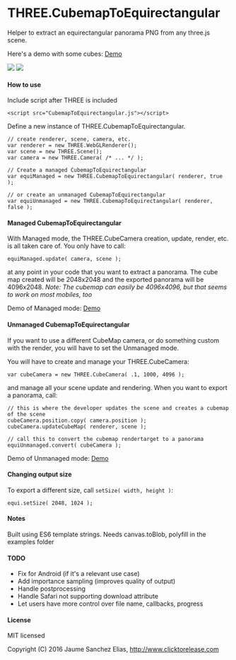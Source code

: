 # THREE.CubemapToEquirectangular

Helper to extract an equirectangular panorama PNG from any three.js scene.

Here's a demo with some cubes: [Demo](http://clicktorelease.com/tools/CubemapToEquirectangular/index-managed.html)


![](https://raw.githubusercontent.com/spite/THREE.CubemapToEquirectangular/master/about/pano-cru%C2%B7ci%C2%B7form-1471040116139.jpg)
![](https://raw.githubusercontent.com/spite/THREE.CubemapToEquirectangular/master/about/pano-The%20Polygon%20Shredder-1471041904038.jpg)

#### How to use ####
Include script after THREE is included
```
<script src="CubemapToEquirectangular.js"></script>
```
Define a new instance of THREE.CubemapToEquirectangular.
```
// create renderer, scene, camera, etc.
var renderer = new THREE.WebGLRenderer();
var scene = new THREE.Scene();
var camera = new THREE.Camera( /* ... */ );

// Create a managed CubemapToEquirectangular
var equiManaged = new THREE.CubemapToEquirectangular( renderer, true );

// or create an unmanaged CubemapToEquirectangular
var equiUnmanaged = new THREE.CubemapToEquirectangular( renderer, false );
```

#### Managed CubemapToEquirectangular ####
With Managed mode, the THREE.CubeCamera creation, update, render, etc. is all taken care of. You only have to call:
```
equiManaged.update( camera, scene );
```
at any point in your code that you want to extract a panorama.
The cube map created will be 2048x2048 and the exported panorama will be 4096x2048.
*Note: The cubemap can easily be 4096x4096, but that seems to work on most mobiles, too*

Demo of Managed mode: [Demo](http://clicktorelease.com/tools/CubemapToEquirectangular/index-managed.html)


#### Unmanaged CubemapToEquirectangular ####
If you want to use a different CubeMap camera, or do something custom with the render, you will have to set the Unmanaged mode.

You will have to create and manage your THREE.CubeCamera:
```
var cubeCamera = new THREE.CubeCamera( .1, 1000, 4096 );
```
and manage all your scene update and rendering. When you want to export a panorama, call:
```
// this is where the developer updates the scene and creates a cubemap of the scene
cubeCamera.position.copy( camera.position );
cubeCamera.updateCubeMap( renderer, scene );

// call this to convert the cubemap rendertarget to a panorama
equiUnmanaged.convert( cubeCamera );
```

Demo of Unmanaged mode: [Demo](http://clicktorelease.com/tools/CubemapToEquirectangular/index-unmanaged.html)

#### Changing output size ####
To export a different size, call ```setSize( width, height )```:
```
equi.setSize( 2048, 1024 );
```

#### Notes ###

Built using ES6 template strings.
Needs canvas.toBlob, polyfill in the examples folder

#### TODO ####

- Fix for Android (if it's a relevant use case)
- Add importance sampling (improves quality of output)
- Handle postprocessing
- Handle Safari not supporting download attribute
- Let users have more control over file name, callbacks, progress

#### License ####

MIT licensed

Copyright (C) 2016 Jaume Sanchez Elias, http://www.clicktorelease.com
